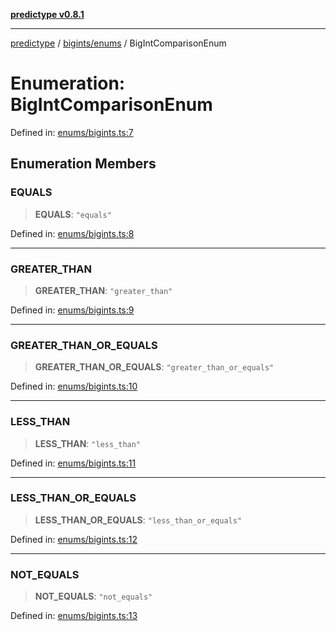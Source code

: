 [**predictype v0.8.1**](../../../README.md)

***

[predictype](../../../modules.md) / [bigints/enums](../README.md) / BigIntComparisonEnum

# Enumeration: BigIntComparisonEnum

Defined in: [enums/bigints.ts:7](https://github.com/maduhaime/predictype/blob/2310adbaccb6fbc00cdab8e345e79bd5b09e40f5/src/enums/bigints.ts#L7)

## Enumeration Members

### EQUALS

> **EQUALS**: `"equals"`

Defined in: [enums/bigints.ts:8](https://github.com/maduhaime/predictype/blob/2310adbaccb6fbc00cdab8e345e79bd5b09e40f5/src/enums/bigints.ts#L8)

***

### GREATER\_THAN

> **GREATER\_THAN**: `"greater_than"`

Defined in: [enums/bigints.ts:9](https://github.com/maduhaime/predictype/blob/2310adbaccb6fbc00cdab8e345e79bd5b09e40f5/src/enums/bigints.ts#L9)

***

### GREATER\_THAN\_OR\_EQUALS

> **GREATER\_THAN\_OR\_EQUALS**: `"greater_than_or_equals"`

Defined in: [enums/bigints.ts:10](https://github.com/maduhaime/predictype/blob/2310adbaccb6fbc00cdab8e345e79bd5b09e40f5/src/enums/bigints.ts#L10)

***

### LESS\_THAN

> **LESS\_THAN**: `"less_than"`

Defined in: [enums/bigints.ts:11](https://github.com/maduhaime/predictype/blob/2310adbaccb6fbc00cdab8e345e79bd5b09e40f5/src/enums/bigints.ts#L11)

***

### LESS\_THAN\_OR\_EQUALS

> **LESS\_THAN\_OR\_EQUALS**: `"less_than_or_equals"`

Defined in: [enums/bigints.ts:12](https://github.com/maduhaime/predictype/blob/2310adbaccb6fbc00cdab8e345e79bd5b09e40f5/src/enums/bigints.ts#L12)

***

### NOT\_EQUALS

> **NOT\_EQUALS**: `"not_equals"`

Defined in: [enums/bigints.ts:13](https://github.com/maduhaime/predictype/blob/2310adbaccb6fbc00cdab8e345e79bd5b09e40f5/src/enums/bigints.ts#L13)

